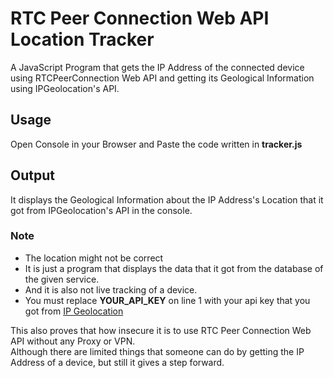 # RTC Peer Connection Web API Location Tracker
A JavaScript Program that gets the IP Address of the connected device using RTCPeerConnection Web API and getting its Geological Information  using IPGeolocation's API.
## Usage
Open Console in your Browser and Paste the code written in **tracker.js**
## Output
It displays the Geological Information about the IP Address's Location that it got from IPGeolocation's API in the console.
### Note 
* The location might not be correct
* It is just a program that displays the data that it got from the database of the given service.
* And it is also not live tracking of a device.
* You must replace **YOUR_API_KEY** on line 1 with your api key that you got from [IP Geolocation](https://ipgeolocation.io/)
<!-- -->
This also proves that how insecure it is to use RTC Peer Connection Web API without any Proxy or VPN.<br />
Although there are limited things that someone can do by getting the IP Address of a device, but still it gives a step forward.